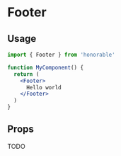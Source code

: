 # Footer

## Usage

```jsx
import { Footer } from 'honorable'

function MyComponent() {
  return (
    <Footer>
      Hello world
    </Footer>
  )
}
```

## Props

TODO
